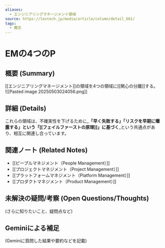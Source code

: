 ```yaml
---
aliases:
  - エンジニアリングマネージメント領域
source: https://levtech.jp/media/article/column/detail_661/
tags:
  - 概念
---
```

# EMの4つのP

## 概要 (Summary)
[[エンジニアリングマネージメント]]の領域を4つの領域に[[関心の分離]]する。
![[Pasted image 20250503024056.png]]


## 詳細 (Details)
これらの領域は、不確実性を下げるために_**「早く失敗する」「リスクを早期に曝露する」という「[[フェイルファーストの原理]]」に基づく**_という共通点があり、相互に関連し合っています。

## 関連ノート (Related Notes)
- [[ピープルマネジメント（People Management）]]  
- [[プロジェクトマネジメント（Project Management）]]  
- [[プラットフォームマネジメント（Platform Management）]] 
- [[プロダクトマネジメント（Product Management）]]

## 未解決の疑問/考察 (Open Questions/Thoughts)
(さらに知りたいこと、疑問点など)

## Geminiによる補足
(Geminiに質問した結果や要約などを記載)
